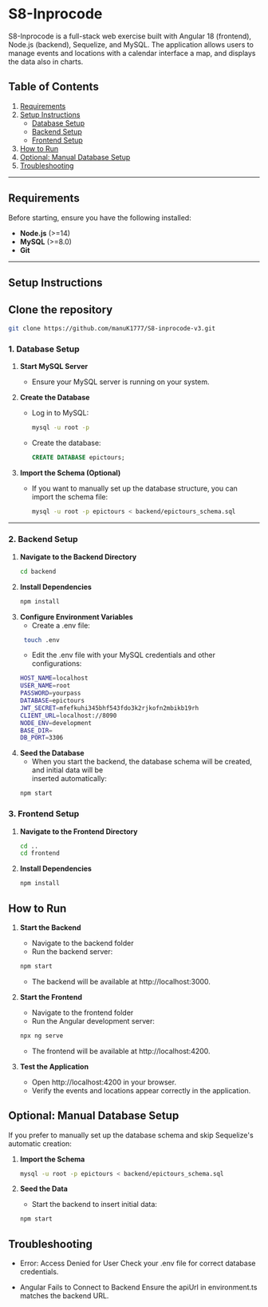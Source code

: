 # S8-Inprocode

S8-Inprocode is a full-stack web exercise built with Angular 18 (frontend), Node.js (backend), Sequelize, and MySQL. The application allows users to manage events and locations with a calendar interface a map, and displays the data also in charts.

## Table of Contents
1. [Requirements](#requirements)
2. [Setup Instructions](#setup-instructions)
    - [Database Setup](#database-setup)
    - [Backend Setup](#backend-setup)
    - [Frontend Setup](#frontend-setup)
3. [How to Run](#how-to-run)
4. [Optional: Manual Database Setup](#optional-manual-database-setup)
5. [Troubleshooting](#troubleshooting)

---

## Requirements

Before starting, ensure you have the following installed:

- **Node.js** (>=14)
- **MySQL** (>=8.0)
- **Git**

---

## Setup Instructions

## Clone the repository
   ```bash
   git clone https://github.com/manuK1777/S8-inprocode-v3.git
   ```

### 1. Database Setup

1. **Start MySQL Server**
   - Ensure your MySQL server is running on your system.

2. **Create the Database**
   - Log in to MySQL:
     ```bash
     mysql -u root -p
     ```
   - Create the database:
     ```sql
     CREATE DATABASE epictours;
     ```

3. **Import the Schema (Optional)**
   - If you want to manually set up the database structure, you can import the schema file:
     ```bash
     mysql -u root -p epictours < backend/epictours_schema.sql
     ```

---

### 2. Backend Setup

1. **Navigate to the Backend Directory**
   ```bash
   cd backend
   ```
2. **Install Dependencies**
   ```bash
   npm install
   ```  
3. **Configure Environment Variables**   
   - Create a .env file:
   ```bash
    touch .env
   ```  
   - Edit the .env file with your MySQL credentials and other configurations:
   ```bash
   HOST_NAME=localhost
   USER_NAME=root
   PASSWORD=yourpass
   DATABASE=epictours
   JWT_SECRET=mfefkuhi345bhf543fdo3k2rjkofn2mbikb19rh
   CLIENT_URL=localhost://8090
   NODE_ENV=development
   BASE_DIR=
   DB_PORT=3306
   ```
4. **Seed the Database**  
   - When you start the backend, the database schema will be created, and initial data will be   
     inserted automatically: 
   ```bash
   npm start
   ```
### 3. Frontend Setup     

1. **Navigate to the Frontend Directory**
   ```bash
   cd ..
   cd frontend
   ```
2. **Install Dependencies**   
   ```bash
   npm install
   ```

<!-- 3. **Run the Frontend**

   ```bash
   npx ng serve
   ``` -->

## How to Run   

1. **Start the Backend**
   - Navigate to the backend folder
   - Run the backend server:
   ```bash
   npm start
   ```
   - The backend will be available at http://localhost:3000.

2. **Start the Frontend**
   - Navigate to the frontend folder
   - Run the Angular development server:
   ```bash
   npx ng serve
   ```
   - The frontend will be available at http://localhost:4200.

3. **Test the Application**  
   - Open http://localhost:4200 in your browser.
   - Verify the events and locations appear correctly in the application. 

## Optional: Manual Database Setup

If you prefer to manually set up the database schema and skip Sequelize's automatic creation:

1. **Import the Schema**
   ```bash
   mysql -u root -p epictours < backend/epictours_schema.sql
   ```

2. **Seed the Data**   
   - Start the backend to insert initial data:
   ```bash
   npm start
   ```

## Troubleshooting

   - Error: Access Denied for User
     Check your .env file for correct database credentials.

   - Angular Fails to Connect to Backend
     Ensure the apiUrl in environment.ts matches the backend URL.   
